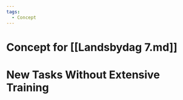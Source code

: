 ```yaml
---
tags:
  - Concept
---
```

# Concept for [[Landsbydag 7.md]]

# New Tasks Without Extensive Training
